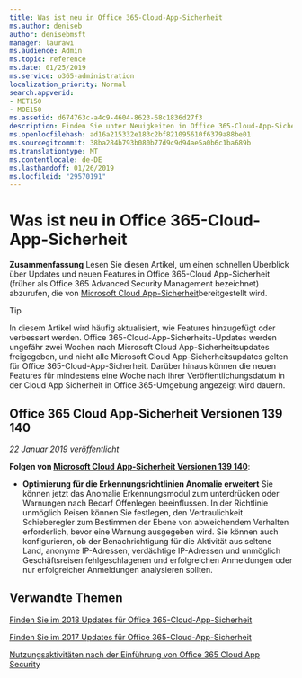 ```yaml
---
title: Was ist neu in Office 365-Cloud-App-Sicherheit
ms.author: deniseb
author: denisebmsft
manager: laurawi
ms.audience: Admin
ms.topic: reference
ms.date: 01/25/2019
ms.service: o365-administration
localization_priority: Normal
search.appverid:
- MET150
- MOE150
ms.assetid: d674763c-a4c9-4604-8623-68c1836d27f3
description: Finden Sie unter Neuigkeiten in Office 365-Cloud-App-Sicherheit
ms.openlocfilehash: ad16a215332e183c2bf821095610f6379a88be01
ms.sourcegitcommit: 38ba284b793b080b77d9c9d94ae5a0b6c1ba689b
ms.translationtype: MT
ms.contentlocale: de-DE
ms.lasthandoff: 01/26/2019
ms.locfileid: "29570191"
---
```

# <a name="what-is-new-in-office-365-cloud-app-security"></a>Was ist neu in Office 365-Cloud-App-Sicherheit

**Zusammenfassung** Lesen Sie diesen Artikel, um einen schnellen Überblick über Updates und neuen Features in Office 365-Cloud App-Sicherheit (früher als Office 365 Advanced Security Management bezeichnet) abzurufen, die von [Microsoft Cloud App-Sicherheit](https://aka.ms/whatiscas)bereitgestellt wird.
  
> [!TIP]
> In diesem Artikel wird häufig aktualisiert, wie Features hinzugefügt oder verbessert werden. Office 365-Cloud-App-Sicherheits-Updates werden ungefähr zwei Wochen nach Microsoft Cloud App-Sicherheitsupdates freigegeben, und nicht alle Microsoft Cloud App-Sicherheitsupdates gelten für Office 365-Cloud-App-Sicherheit. Darüber hinaus können die neuen Features für mindestens eine Woche nach ihrer Veröffentlichungsdatum in der Cloud App Sicherheit in Office 365-Umgebung angezeigt wird dauern.

## <a name="office-365-cloud-app-security-releases-139-140"></a>Office 365 Cloud App-Sicherheit Versionen 139 140

*22 Januar 2019 veröffentlicht*

**Folgen von [Microsoft Cloud App-Sicherheit Versionen 139 140](https://docs.microsoft.com/cloud-app-security/release-notes#cloud-app-security-release-139-140)**:

- **Optimierung für die Erkennungsrichtlinien Anomalie erweitert** Sie können jetzt das Anomalie Erkennungsmodul zum unterdrücken oder Warnungen nach Bedarf Offenlegen beeinflussen. In der Richtlinie unmöglich Reisen können Sie festlegen, den Vertraulichkeit Schieberegler zum Bestimmen der Ebene von abweichendem Verhalten erforderlich, bevor eine Warnung ausgegeben wird. Sie können auch konfigurieren, ob der Benachrichtigung für die Aktivität aus seltene Land, anonyme IP-Adressen, verdächtige IP-Adressen und unmöglich Geschäftsreisen fehlgeschlagenen und erfolgreichen Anmeldungen oder nur erfolgreicher Anmeldungen analysieren sollten. 

## <a name="related-topics"></a>Verwandte Themen

[Finden Sie im 2018 Updates für Office 365-Cloud-App-Sicherheit](new-in-office-365-cas-2018.md)

[Finden Sie im 2017 Updates für Office 365-Cloud-App-Sicherheit](new-in-office-365-cas-2017.md)
    
[Nutzungsaktivitäten nach der Einführung von Office 365 Cloud App Security](utilization-activities-for-ocas.md)